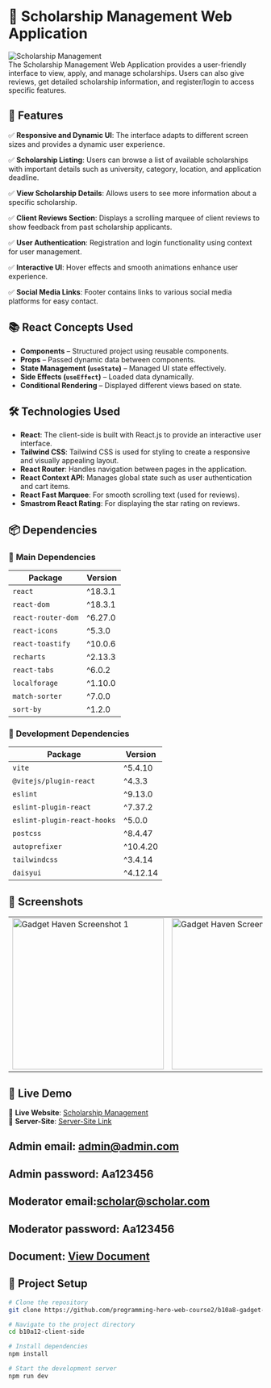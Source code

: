
# 🚀 Scholarship Management Web Application

![Scholarship Management](https://i.ibb.co.com/LhsFBp5B/ac.jpg)  
The Scholarship Management Web Application provides a user-friendly interface to view, apply, and manage scholarships. Users can also give reviews, get detailed scholarship information, and register/login to access specific features.

## 📌 Features

✅ **Responsive and Dynamic UI**: The interface adapts to different screen sizes and provides a dynamic user experience.

✅ **Scholarship Listing**: Users can browse a list of available scholarships with important details such as university, category, location, and application deadline.

✅ **View Scholarship Details**: Allows users to see more information about a specific scholarship.

✅ **Client Reviews Section**: Displays a scrolling marquee of client reviews to show feedback from past scholarship applicants.

✅ **User Authentication**: Registration and login functionality using context for user management.

✅ **Interactive UI**: Hover effects and smooth animations enhance user experience.

✅ **Social Media Links**: Footer contains links to various social media platforms for easy contact.




## 📚 React Concepts Used

- **Components** – Structured project using reusable components.  
- **Props** – Passed dynamic data between components.  
- **State Management (`useState`)** – Managed UI state effectively.  
- **Side Effects (`useEffect`)** – Loaded data dynamically.  
- **Conditional Rendering** – Displayed different views based on state.  


## 🛠️ Technologies Used

- **React**: The client-side is built with React.js to provide an interactive user interface.
- **Tailwind CSS**: Tailwind CSS is used for styling to create a responsive and visually appealing layout.
- **React Router**: Handles navigation between pages in the application.
- **React Context API**: Manages global state such as user authentication and cart items.
- **React Fast Marquee**: For smooth scrolling text (used for reviews).
- **Smastrom React Rating**: For displaying the star rating on reviews.


## 📦 Dependencies

### 🔹 **Main Dependencies**
| Package            | Version  |
|--------------------|----------|
| `react`           | ^18.3.1  |
| `react-dom`       | ^18.3.1  |
| `react-router-dom` | ^6.27.0  |
| `react-icons`      | ^5.3.0   |
| `react-toastify`   | ^10.0.6  |
| `recharts`        | ^2.13.3  |
| `react-tabs`      | ^6.0.2   |
| `localforage`     | ^1.10.0  |
| `match-sorter`    | ^7.0.0   |
| `sort-by`         | ^1.2.0   |

### 🔹 **Development Dependencies**
| Package                  | Version  |
|--------------------------|----------|
| `vite`                   | ^5.4.10  |
| `@vitejs/plugin-react`   | ^4.3.3   |
| `eslint`                 | ^9.13.0  |
| `eslint-plugin-react`    | ^7.37.2  |
| `eslint-plugin-react-hooks` | ^5.0.0 |
| `postcss`                | ^8.4.47  |
| `autoprefixer`           | ^10.4.20 |
| `tailwindcss`            | ^3.4.14  |
| `daisyui`                | ^4.12.14 |




## 📸 Screenshots  

<div align="center">
  <table>
    <tr>
      <td><img src="https://i.ibb.co.com/Vc154CDr/dsd.jpg" width="300" alt="Gadget Haven Screenshot 1"></td>
      <td><img src="https://i.ibb.co.com/4RyrByd6/fe.jpg" width="300" alt="Gadget Haven Screenshot 2"></td>
    </tr>
  </table>
</div>


## 🚀 Live Demo

🔗 **Live Website**: [Scholarship Management](https://b10a12-client-side.web.app/)  
🔗 **Server-Site**: [Server-Site Link](https://b10a12-server-side-one.vercel.app/)  

## Admin email: admin@admin.com
## Admin password: Aa123456
## Moderator email:scholar@scholar.com
## Moderator password: Aa123456


## **Document**: [View Document](https://docs.google.com/document/d/1xenG5ny3o_UfoLKi_gt1O72HwqY6Nzbk6rzQ5DiaqHo/edit?tab=t.0)  


## 📂 Project Setup

```bash
# Clone the repository
git clone https://github.com/programming-hero-web-course2/b10a8-gadget-heaven-alazim-star.git

# Navigate to the project directory
cd b10a12-client-side

# Install dependencies
npm install

# Start the development server
npm run dev









